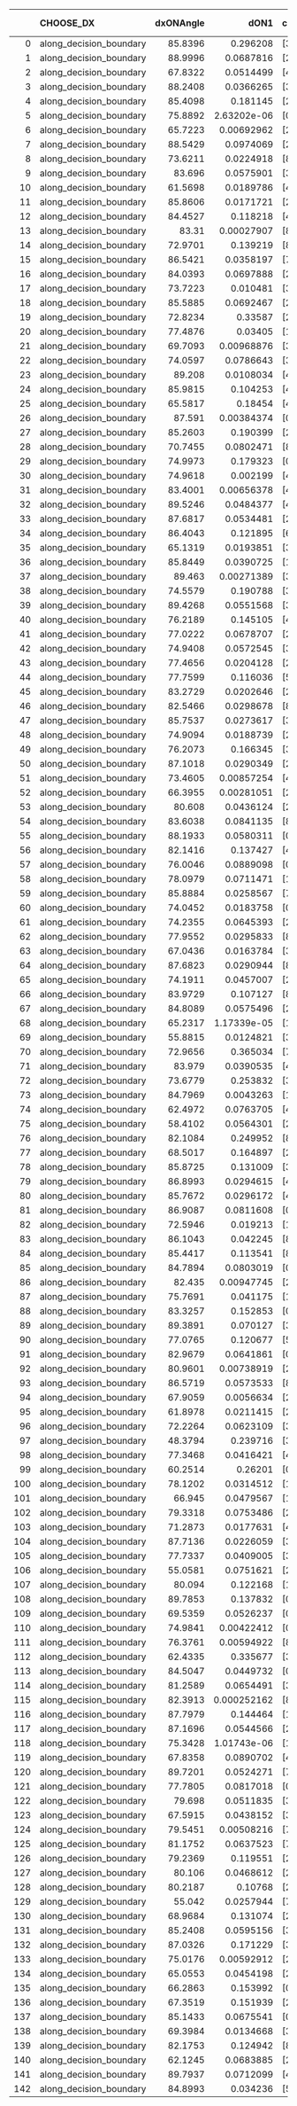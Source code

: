 |     | CHOOSE_DX               |   dxONAngle |        dON1 | cIDON1   |   dON_patch_1 |   nTON |         dON |   dxOFFAngle |       dOFF1 | cIDOFF1   |   dOFF_patch_1 |   nTOFF |        dOFF | SUCCESS   |   nExp |   dual_point_id |   subpoint_time_seconds |   total_execution_time |        logp |         dOFF/dON | Vote dOFF>dON   |
|----:|:------------------------|------------:|------------:|:---------|--------------:|-------:|------------:|-------------:|------------:|:----------|---------------:|--------:|------------:|:----------|-------:|----------------:|------------------------:|-----------------------:|------------:|-----------------:|:----------------|
|   0 | along_decision_boundary |     85.8396 | 0.296208    | [3 5]    |   0.296208    |      1 | 0.296208    |      82.7124 | 0.0405274   | [3 5]     |    0.0405274   |       1 | 0.0405274   | False     |      1 |               1 |                2.62283  |                3.8487  |  0          |      0.136821    | False           |
|   1 | along_decision_boundary |     88.9996 | 0.0687816   | [2 8]    |   0.0687816   |      1 | 0.0687816   |      85.7102 | 0.0333896   | [2 8]     |    0.0333896   |       1 | 0.0333896   | False     |      2 |               3 |                1.85621  |                5.9782  | -0.5        |      0.485444    | False           |
|   2 | along_decision_boundary |     67.8322 | 0.0514499   | [4 6]    |   0.0514499   |      1 | 0.0514499   |      68.1045 | 0.0554993   | [4 6]     |    0.0554993   |       1 | 0.0554993   | True      |      3 |               5 |                2.07592  |                8.12723 | -1          |      1.07871     | True            |
|   3 | along_decision_boundary |     88.2408 | 0.0366265   | [3 6]    |   0.0366265   |      1 | 0.0366265   |      80.8482 | 0.0344497   | [3 6]     |    0.0344497   |       1 | 0.0344497   | False     |      4 |               6 |                1.26931  |                9.5114  | -0.166667   |      0.940567    | False           |
|   4 | along_decision_boundary |     85.4098 | 0.181145    | [2 8]    |   0.181145    |      1 | 0.181145    |      87.1551 | 0.121829    | [2 8]     |    0.121829    |       1 | 0.121829    | False     |      5 |               7 |                2.64711  |               12.1984  | -0.5        |      0.672548    | False           |
|   5 | along_decision_boundary |     75.8892 | 2.63202e-06 | [0 8]    |   2.63202e-06 |      1 | 2.63202e-06 |      86.3607 | 0.329322    | [1 8]     |    0.329322    |       1 | 0.329322    | True      |      6 |               9 |                2.97297  |               15.3871  | -0.9        | 125121           | True            |
|   6 | along_decision_boundary |     65.7223 | 0.00692962  | [2 7]    |   0.00692962  |      1 | 0.00692962  |      71.3334 | 0.0113462   | [2 7]     |    0.0113462   |       1 | 0.0113462   | True      |      7 |              12 |                1.22369  |               20.2954  | -0.333333   |      1.63734     | True            |
|   7 | along_decision_boundary |     88.5429 | 0.0974069   | [2 5]    |   0.0974069   |      1 | 0.0974069   |      75.1138 | 0.0718488   | [2 5]     |    0.0718488   |       1 | 0.0718488   | False     |      8 |              13 |                2.16468  |               22.7422  | -0.0714286  |      0.737614    | False           |
|   8 | along_decision_boundary |     73.6211 | 0.0224918   | [8 9]    |   0.0224918   |      1 | 0.0224918   |      84.0997 | 0.0119258   | [8 9]     |    0.0119258   |       1 | 0.0119258   | False     |      9 |              14 |                1.1995   |               24.0067  | -0.25       |      0.530228    | False           |
|   9 | along_decision_boundary |     83.696  | 0.0575901   | [3 7]    |   0.0575901   |      1 | 0.0575901   |      81.9697 | 0.0470967   | [3 7]     |    0.0470967   |       1 | 0.0470967   | False     |     10 |              16 |                2.20037  |               26.4369  | -0.5        |      0.817791    | False           |
|  10 | along_decision_boundary |     61.5698 | 0.0189786   | [4 7]    |   0.0189786   |      1 | 0.0189786   |      72.4623 | 0.0188731   | [4 7]     |    0.0188731   |       1 | 0.0188731   | False     |     11 |              18 |                1.50973  |               28.0954  | -0.8        |      0.994438    | False           |
|  11 | along_decision_boundary |     85.8606 | 0.0171721   | [2 7]    |   0.0171721   |      1 | 0.0171721   |      84.9791 | 0.198267    | [2 7]     |    0.198267    |       1 | 0.198267    | True      |     12 |              20 |                2.01992  |               30.4189  | -1.13636    |     11.5458      | True            |
|  12 | along_decision_boundary |     84.4527 | 0.118218    | [4 9]    |   0.118218    |      1 | 0.118218    |      81.7633 | 0.00632646  | [4 9]     |    0.00632646  |       1 | 0.00632646  | False     |     13 |              22 |                1.49995  |               32.0307  | -0.666667   |      0.0535151   | False           |
|  13 | along_decision_boundary |     83.31   | 0.00027907  | [8 9]    |   0.00027907  |      1 | 0.00027907  |      76.7448 | 0.105757    | [8 9]     |    0.105757    |       1 | 0.105757    | True      |     14 |              23 |                2.73908  |               34.8297  | -0.961538   |    378.96        | True            |
|  14 | along_decision_boundary |     72.9701 | 0.139219    | [8 9]    |   0.139219    |      1 | 0.139219    |      79.1807 | 0.15793     | [8 9]     |    0.15793     |       1 | 0.15793     | True      |     15 |              24 |                2.38159  |               37.3106  | -0.571429   |      1.1344      | True            |
|  15 | along_decision_boundary |     86.5421 | 0.0358197   | [7 9]    |   0.0358197   |      1 | 0.0358197   |      87.7874 | 0.128569    | [7 9]     |    0.128569    |       1 | 0.128569    | True      |     16 |              26 |                1.96377  |               42.9549  | -0.3        |      3.58934     | True            |
|  16 | along_decision_boundary |     84.0393 | 0.0697888   | [2 7]    |   0.0697888   |      1 | 0.0697888   |      87.3011 | 0.00284483  | [2 7]     |    0.00284483  |       1 | 0.00284483  | False     |     17 |              27 |                1.86088  |               44.9328  | -0.125      |      0.0407635   | False           |
|  17 | along_decision_boundary |     73.7223 | 0.010481    | [3 8]    |   0.010481    |      1 | 0.010481    |      69.0251 | 0.146448    | [3 8]     |    0.146448    |       1 | 0.146448    | True      |     18 |              28 |                2.14076  |               47.1363  | -0.264706   |     13.9727      | True            |
|  18 | along_decision_boundary |     85.5885 | 0.0692467   | [2 7]    |   0.0692467   |      1 | 0.0692467   |      85.3999 | 0.153517    | [2 7]     |    0.153517    |       1 | 0.153517    | True      |     19 |              29 |                2.57461  |               49.735   | -0.111111   |      2.21696     | True            |
|  19 | along_decision_boundary |     72.8234 | 0.33587     | [2 7]    |   0.33587     |      1 | 0.33587     |      66.0969 | 0.02795     | [2 7]     |    0.02795     |       1 | 0.02795     | False     |     20 |              30 |                1.40131  |               51.1712  | -0.0263158  |      0.0832169   | False           |
|  20 | along_decision_boundary |     77.4876 | 0.03405     | [1 8]    |   0.03405     |      1 | 0.03405     |      80.7444 | 0.0313314   | [0 8]     |    0.0313314   |       1 | 0.0313314   | False     |     21 |              31 |                1.59864  |               52.8698  | -0.1        |      0.920159    | False           |
|  21 | along_decision_boundary |     69.7093 | 0.00968876  | [3 7]    |   0.00968876  |      1 | 0.00968876  |      63.3609 | 0.0434813   | [3 7]     |    0.0434813   |       1 | 0.0434813   | True      |     22 |              33 |                1.21727  |               54.2468  | -0.214286   |      4.48781     | True            |
|  22 | along_decision_boundary |     74.0597 | 0.0786643   | [3 7]    |   0.0786643   |      1 | 0.0786643   |      89.9325 | 0.0133544   | [3 7]     |    0.0133544   |       1 | 0.0133544   | False     |     23 |              36 |                2.04873  |               61.612   | -0.0909091  |      0.169764    | False           |
|  23 | along_decision_boundary |     89.208  | 0.0108034   | [4 6]    |   0.0108034   |      1 | 0.0108034   |      80.3009 | 0.0113822   | [4 6]     |    0.0113822   |       1 | 0.0113822   | True      |     24 |              37 |                1.5392   |               63.2662  | -0.195652   |      1.05357     | True            |
|  24 | along_decision_boundary |     85.9815 | 0.104253    | [4 6]    |   0.104253    |      1 | 0.104253    |      76.148  | 0.0638875   | [4 6]     |    0.0638875   |       1 | 0.0638875   | False     |     25 |              38 |                1.10983  |               64.5279  | -0.0833333  |      0.612811    | False           |
|  25 | along_decision_boundary |     65.5817 | 0.18454     | [4 7]    |   0.18454     |      1 | 0.18454     |      70.5974 | 0.0997349   | [4 7]     |    0.0997349   |       1 | 0.0997349   | False     |     26 |              39 |                2.36539  |               66.9481  | -0.18       |      0.54045     | False           |
|  26 | along_decision_boundary |     87.591  | 0.00384374  | [0 1]    |   0.00384374  |      1 | 0.00384374  |      87.8315 | 0.0333823   | [0 1]     |    0.0333823   |       1 | 0.0333823   | True      |     27 |              40 |                1.94762  |               68.9365  | -0.307692   |      8.68486     | True            |
|  27 | along_decision_boundary |     85.2603 | 0.190399    | [2 4]    |   0.190399    |      1 | 0.190399    |      70.822  | 0.0606764   | [2 4]     |    0.0606764   |       1 | 0.0606764   | False     |     28 |              43 |                3.10945  |               72.2855  | -0.166667   |      0.31868     | False           |
|  28 | along_decision_boundary |     70.7455 | 0.0802471   | [8 9]    |   0.0802471   |      1 | 0.0802471   |      63.0251 | 0.04137     | [8 9]     |    0.04137     |       1 | 0.04137     | False     |     29 |              44 |                1.25883  |               73.5872  | -0.285714   |      0.515533    | False           |
|  29 | along_decision_boundary |     74.9973 | 0.179323    | [0 1]    |   0.179323    |      1 | 0.179323    |      73.8347 | 0.0227758   | [0 1]     |    0.0227758   |       1 | 0.0227758   | False     |     30 |              47 |                1.22364  |               75.2532  | -0.431034   |      0.12701     | False           |
|  30 | along_decision_boundary |     74.9618 | 0.002199    | [4 9]    |   0.002199    |      1 | 0.002199    |      76.8554 | 0.0146542   | [4 9]     |    0.0146542   |       1 | 0.0146542   | True      |     31 |              49 |                1.2626   |               76.8362  | -0.6        |      6.66403     | True            |
|  31 | along_decision_boundary |     83.4001 | 0.00656378  | [4 8]    |   0.00656378  |      1 | 0.00656378  |      88.0611 | 0.0385957   | [4 8]     |    0.0385957   |       1 | 0.0385957   | True      |     32 |              52 |                1.73946  |               79.0649  | -0.403226   |      5.88011     | True            |
|  32 | along_decision_boundary |     89.5246 | 0.0484377   | [4 6]    |   0.0484377   |      1 | 0.0484377   |      77.5886 | 0.27449     | [4 6]     |    0.27449     |       1 | 0.27449     | True      |     33 |              55 |                3.50503  |               85.5055  | -0.25       |      5.66687     | True            |
|  33 | along_decision_boundary |     87.6817 | 0.0534481   | [2 7]    |   0.0534481   |      1 | 0.0534481   |      74.802  | 0.00841408  | [2 7]     |    0.00841408  |       1 | 0.00841408  | False     |     34 |              58 |                1.41216  |               87.4904  | -0.136364   |      0.157425    | False           |
|  34 | along_decision_boundary |     86.4043 | 0.121895    | [6 7]    |   0.121895    |      1 | 0.121895    |      72.3904 | 0.033958    | [6 7]     |    0.033958    |       1 | 0.033958    | False     |     35 |              59 |                2.5926   |               90.1546  | -0.235294   |      0.278584    | False           |
|  35 | along_decision_boundary |     65.1319 | 0.0193851   | [3 5]    |   0.0193851   |      1 | 0.0193851   |      70.3008 | 0.030671    | [3 5]     |    0.030671    |       1 | 0.030671    | True      |     36 |              61 |                1.58245  |               91.9798  | -0.357143   |      1.58219     | True            |
|  36 | along_decision_boundary |     85.8449 | 0.0390725   | [1 8]    |   0.0390725   |      1 | 0.0390725   |      87.9497 | 0.139324    | [0 8]     |    0.139324    |       1 | 0.139324    | True      |     37 |              62 |                1.49498  |               93.5059  | -0.222222   |      3.56578     | True            |
|  37 | along_decision_boundary |     89.463  | 0.00271389  | [3 4]    |   0.00271389  |      1 | 0.00271389  |      86.0612 | 0.0490203   | [3 4]     |    0.0490203   |       1 | 0.0490203   | True      |     38 |              63 |                1.38109  |               94.9169  | -0.121622   |     18.0627      | True            |
|  38 | along_decision_boundary |     74.5579 | 0.190788    | [3 4]    |   0.190788    |      1 | 0.190788    |      84.1678 | 0.00730257  | [3 4]     |    0.00730257  |       1 | 0.00730257  | False     |     39 |              64 |                1.21492  |               96.2227  | -0.0526316  |      0.0382758   | False           |
|  39 | along_decision_boundary |     89.4268 | 0.0551568   | [3 9]    |   0.0551568   |      1 | 0.0551568   |      73.233  | 0.0734854   | [3 9]     |    0.0734854   |       1 | 0.0734854   | True      |     40 |              65 |                2.16965  |               98.4779  | -0.115385   |      1.3323      | True            |
|  40 | along_decision_boundary |     76.2189 | 0.145105    | [4 9]    |   0.145105    |      1 | 0.145105    |      87.9917 | 0.0208883   | [4 9]     |    0.0208883   |       1 | 0.0208883   | False     |     41 |              67 |                2.15628  |              100.758   | -0.05       |      0.143953    | False           |
|  41 | along_decision_boundary |     77.0222 | 0.0678707   | [2 5]    |   0.0678707   |      1 | 0.0678707   |      70.5139 | 0.0618852   | [2 5]     |    0.0618852   |       1 | 0.0618852   | False     |     42 |              68 |                2.85939  |              103.75    | -0.109756   |      0.91181     | False           |
|  42 | along_decision_boundary |     74.9408 | 0.0572545   | [3 4]    |   0.0572545   |      1 | 0.0572545   |      85.2369 | 0.05727     | [3 4]     |    0.05727     |       1 | 0.05727     | True      |     43 |              69 |                1.46065  |              105.246   | -0.190476   |      1.00027     | True            |
|  43 | along_decision_boundary |     77.4656 | 0.0204128   | [2 8]    |   0.0204128   |      1 | 0.0204128   |      74.5878 | 0.0406797   | [2 8]     |    0.0406797   |       1 | 0.0406797   | True      |     44 |              70 |                1.14327  |              106.445   | -0.104651   |      1.99285     | True            |
|  44 | along_decision_boundary |     77.7599 | 0.116036    | [5 7]    |   0.116036    |      1 | 0.116036    |      74.5134 | 0.0408787   | [5 7]     |    0.0408787   |       1 | 0.0408787   | False     |     45 |              71 |                2.16843  |              108.655   | -0.0454545  |      0.352293    | False           |
|  45 | along_decision_boundary |     83.2729 | 0.0202646   | [2 4]    |   0.0202646   |      1 | 0.0202646   |      77.9667 | 0.0120887   | [2 4]     |    0.0120887   |       1 | 0.0120887   | False     |     46 |              73 |                1.04489  |              110.052   | -0.1        |      0.59654     | False           |
|  46 | along_decision_boundary |     82.5466 | 0.0298678   | [8 9]    |   0.0298678   |      1 | 0.0298678   |      80.3717 | 0.137334    | [8 9]     |    0.137334    |       1 | 0.137334    | True      |     47 |              74 |                1.91099  |              112       | -0.173913   |      4.59808     | True            |
|  47 | along_decision_boundary |     85.7537 | 0.0273617   | [3 7]    |   0.0273617   |      1 | 0.0273617   |      79.3902 | 0.0683788   | [3 7]     |    0.0683788   |       1 | 0.0683788   | True      |     48 |              76 |                1.61775  |              116.41    | -0.0957447  |      2.49908     | True            |
|  48 | along_decision_boundary |     74.9094 | 0.0188739   | [2 7]    |   0.0188739   |      1 | 0.0188739   |      76.3879 | 0.0620812   | [2 7]     |    0.0620812   |       1 | 0.0620812   | True      |     49 |              77 |                1.47438  |              117.941   | -0.0416667  |      3.28925     | True            |
|  49 | along_decision_boundary |     76.2073 | 0.166345    | [3 5]    |   0.166345    |      1 | 0.166345    |      85.0037 | 0.00753663  | [3 5]     |    0.00753663  |       1 | 0.00753663  | False     |     50 |              78 |                1.95818  |              119.995   | -0.0102041  |      0.0453073   | False           |
|  50 | along_decision_boundary |     87.1018 | 0.0290349   | [2 4]    |   0.0290349   |      1 | 0.0290349   |      89.3665 | 0.05116     | [2 4]     |    0.05116     |       1 | 0.05116     | True      |     51 |              79 |                1.4698   |              121.51    | -0.04       |      1.76202     | True            |
|  51 | along_decision_boundary |     73.4605 | 0.00857254  | [4 8]    |   0.00857254  |      1 | 0.00857254  |      69.7695 | 0.00969577  | [4 8]     |    0.00969577  |       1 | 0.00969577  | True      |     52 |              80 |                1.74896  |              123.323   | -0.00980392 |      1.13103     | True            |
|  52 | along_decision_boundary |     66.3955 | 0.00281051  | [2 6]    |   0.00281051  |      1 | 0.00281051  |      67.6333 | 0.0588013   | [2 6]     |    0.0588013   |       1 | 0.0588013   | True      |     53 |              81 |                1.9851   |              125.338   | -0          |     20.9219      | True            |
|  53 | along_decision_boundary |     80.608  | 0.0436124   | [2 7]    |   0.0436124   |      1 | 0.0436124   |      89.6173 | 0.204958    | [2 7]     |    0.204958    |       1 | 0.204958    | True      |     54 |              82 |                2.27514  |              127.683   | -0.00943396 |      4.69953     | True            |
|  54 | along_decision_boundary |     83.6038 | 0.0841135   | [8 9]    |   0.0841135   |      1 | 0.0841135   |      68.6921 | 0.00490291  | [8 9]     |    0.00490291  |       1 | 0.00490291  | False     |     55 |              83 |                2.47112  |              130.286   | -0.037037   |      0.0582892   | False           |
|  55 | along_decision_boundary |     88.1933 | 0.0580311   | [0 1]    |   0.0580311   |      1 | 0.0580311   |      83.9602 | 0.105416    | [0 1]     |    0.105416    |       1 | 0.105416    | True      |     56 |              84 |                2.94041  |              133.438   | -0.00909091 |      1.81655     | True            |
|  56 | along_decision_boundary |     82.1416 | 0.137427    | [4 7]    |   0.137427    |      1 | 0.137427    |      87.3084 | 0.195081    | [4 7]     |    0.195081    |       1 | 0.195081    | True      |     57 |              86 |                2.16865  |              135.831   | -0.0357143  |      1.41952     | True            |
|  57 | along_decision_boundary |     76.0046 | 0.0889098   | [0 7]    |   0.0889098   |      1 | 0.0889098   |      83.0484 | 0.00970501  | [1 7]     |    0.00970501  |       1 | 0.00970501  | False     |     58 |              87 |                1.97544  |              137.898   | -0.0789474  |      0.109156    | False           |
|  58 | along_decision_boundary |     78.0979 | 0.0711471   | [1 7]    |   0.0711471   |      1 | 0.0711471   |      87.2279 | 0.0205091   | [1 7]     |    0.0205091   |       1 | 0.0205091   | False     |     59 |              88 |                1.18993  |              139.122   | -0.0344828  |      0.288264    | False           |
|  59 | along_decision_boundary |     85.8884 | 0.0258567   | [7 9]    |   0.0258567   |      1 | 0.0258567   |      84.9838 | 0.0483986   | [7 9]     |    0.0483986   |       1 | 0.0483986   | True      |     60 |              89 |                1.52991  |              140.691   | -0.00847458 |      1.8718      | True            |
|  60 | along_decision_boundary |     74.0452 | 0.0183758   | [0 5]    |   0.0183758   |      1 | 0.0183758   |      81.1897 | 0.0050009   | [0 5]     |    0.0050009   |       1 | 0.0050009   | False     |     61 |              90 |                1.5011   |              142.254   | -0.0333333  |      0.272146    | False           |
|  61 | along_decision_boundary |     74.2355 | 0.0645393   | [2 9]    |   0.0645393   |      1 | 0.0645393   |      83.3237 | 0.000327105 | [2 9]     |    0.000327105 |       1 | 0.000327105 | False     |     62 |              91 |                1.40656  |              143.874   | -0.00819672 |      0.00506831  | False           |
|  62 | along_decision_boundary |     77.9552 | 0.0295833   | [8 9]    |   0.0295833   |      1 | 0.0295833   |      85.5129 | 0.0317016   | [8 9]     |    0.0317016   |       1 | 0.0317016   | True      |     63 |              92 |                1.5722   |              145.553   | -0          |      1.0716      | True            |
|  63 | along_decision_boundary |     67.0436 | 0.0163784   | [3 8]    |   0.0163784   |      1 | 0.0163784   |      62.9741 | 0.0821353   | [3 8]     |    0.0821353   |       1 | 0.0821353   | True      |     64 |              93 |                1.76968  |              147.422   | -0.00793651 |      5.01485     | True            |
|  64 | along_decision_boundary |     87.6823 | 0.0290944   | [8 9]    |   0.0290944   |      1 | 0.0290944   |      86.5366 | 0.0329482   | [8 9]     |    0.0329482   |       1 | 0.0329482   | True      |     65 |              94 |                1.30966  |              148.77    | -0.03125    |      1.13246     | True            |
|  65 | along_decision_boundary |     74.1911 | 0.0457007   | [2 4]    |   0.0457007   |      1 | 0.0457007   |      73.3053 | 0.0510363   | [2 4]     |    0.0510363   |       1 | 0.0510363   | True      |     66 |              95 |                1.54662  |              150.415   | -0.0692308  |      1.11675     | True            |
|  66 | along_decision_boundary |     83.9729 | 0.107127    | [8 9]    |   0.107127    |      1 | 0.107127    |      66.2556 | 0.40259     | [8 9]     |    0.40259     |       1 | 0.40259     | True      |     67 |              96 |                3.41231  |              153.935   | -0.121212   |      3.75807     | True            |
|  67 | along_decision_boundary |     84.8089 | 0.0575496   | [2 6]    |   0.0575496   |      1 | 0.0575496   |      79.6929 | 0.0300917   | [2 6]     |    0.0300917   |       1 | 0.0300917   | False     |     68 |              97 |                1.46055  |              155.428   | -0.186567   |      0.522883    | False           |
|  68 | along_decision_boundary |     65.2317 | 1.17339e-05 | [1 9]    |   1.17339e-05 |      1 | 1.17339e-05 |      78.075  | 0.0530105   | [1 9]     |    0.0530105   |       1 | 0.0530105   | True      |     69 |              98 |                1.21497  |              156.724   | -0.117647   |   4517.73        | True            |
|  69 | along_decision_boundary |     55.8815 | 0.0124821   | [3 5]    |   0.0124821   |      1 | 0.0124821   |      76.6775 | 0.177337    | [3 5]     |    0.177337    |       1 | 0.177337    | True      |     70 |              99 |                3.11078  |              160.213   | -0.181159   |     14.2073      | True            |
|  70 | along_decision_boundary |     72.9656 | 0.365034    | [7 9]    |   0.365034    |      1 | 0.365034    |      74.2769 | 0.134947    | [7 9]     |    0.134947    |       1 | 0.134947    | False     |     71 |             101 |                2.38115  |              162.758   | -0.257143   |      0.369683    | False           |
|  71 | along_decision_boundary |     83.979  | 0.0390535   | [4 5]    |   0.0390535   |      1 | 0.0390535   |      74.5572 | 0.222986    | [4 5]     |    0.222986    |       1 | 0.222986    | True      |     72 |             102 |                2.96519  |              165.814   | -0.176056   |      5.70976     | True            |
|  72 | along_decision_boundary |     73.6779 | 0.253832    | [3 6]    |   0.253832    |      1 | 0.253832    |      74.0305 | 0.0441702   | [3 6]     |    0.0441702   |       1 | 0.0441702   | False     |     73 |             103 |                1.74086  |              167.567   | -0.25       |      0.174013    | False           |
|  73 | along_decision_boundary |     84.7969 | 0.0043263   | [1 9]    |   0.0043263   |      1 | 0.0043263   |      88.1651 | 0.0185287   | [0 9]     |    0.0185287   |       1 | 0.0185287   | True      |     74 |             104 |                0.93664  |              168.512   | -0.171233   |      4.2828      | True            |
|  74 | along_decision_boundary |     62.4972 | 0.0763705   | [4 8]    |   0.0763705   |      1 | 0.0763705   |      70.4043 | 0.126305    | [4 8]     |    0.126305    |       1 | 0.126305    | True      |     75 |             106 |                1.65092  |              170.205   | -0.243243   |      1.65385     | True            |
|  75 | along_decision_boundary |     58.4102 | 0.0564301   | [2 3]    |   0.0564301   |      1 | 0.0564301   |      70.2554 | 0.134963    | [2 3]     |    0.134963    |       1 | 0.134963    | True      |     76 |             107 |                1.54031  |              171.754   | -0.326667   |      2.39169     | True            |
|  76 | along_decision_boundary |     82.1084 | 0.249952    | [8 9]    |   0.249952    |      1 | 0.249952    |      85.7971 | 0.325243    | [8 9]     |    0.325243    |       1 | 0.325243    | True      |     77 |             109 |                1.68368  |              173.479   | -0.421053   |      1.30122     | True            |
|  77 | along_decision_boundary |     68.5017 | 0.164897    | [2 7]    |   0.164897    |      1 | 0.164897    |      73.5793 | 0.0259749   | [2 7]     |    0.0259749   |       1 | 0.0259749   | False     |     78 |             110 |                1.34658  |              174.83    | -0.525974   |      0.157522    | False           |
|  78 | along_decision_boundary |     85.8725 | 0.131009    | [3 5]    |   0.131009    |      1 | 0.131009    |      83.4823 | 0.0710053   | [3 5]     |    0.0710053   |       1 | 0.0710053   | False     |     79 |             111 |                1.09091  |              175.927   | -0.410256   |      0.541986    | False           |
|  79 | along_decision_boundary |     86.8993 | 0.0294615   | [4 7]    |   0.0294615   |      1 | 0.0294615   |      86.423  | 0.062692    | [4 7]     |    0.062692    |       1 | 0.062692    | True      |     80 |             112 |                0.733774 |              176.667   | -0.310127   |      2.12793     | True            |
|  80 | along_decision_boundary |     85.7672 | 0.0296172   | [4 9]    |   0.0296172   |      1 | 0.0296172   |      86.1875 | 0.00633094  | [4 9]     |    0.00633094  |       1 | 0.00633094  | False     |     81 |             117 |                0.678811 |              177.451   | -0.4        |      0.213759    | False           |
|  81 | along_decision_boundary |     86.9087 | 0.0811608   | [0 1]    |   0.0811608   |      1 | 0.0811608   |      80.6726 | 0.0533994   | [0 1]     |    0.0533994   |       1 | 0.0533994   | False     |     82 |             118 |                1.44071  |              178.948   | -0.302469   |      0.657946    | False           |
|  82 | along_decision_boundary |     72.5946 | 0.019213    | [1 9]    |   0.019213    |      1 | 0.019213    |      86.8631 | 0.116814    | [0 9]     |    0.116814    |       1 | 0.116814    | True      |     83 |             120 |                1.27268  |              180.448   | -0.219512   |      6.07996     | True            |
|  83 | along_decision_boundary |     86.1043 | 0.042245    | [8 9]    |   0.042245    |      1 | 0.042245    |      79.5196 | 0.0967892   | [8 9]     |    0.0967892   |       1 | 0.0967892   | True      |     84 |             121 |                1.48805  |              181.991   | -0.295181   |      2.29114     | True            |
|  84 | along_decision_boundary |     85.4417 | 0.113541    | [8 9]    |   0.113541    |      1 | 0.113541    |      82.8248 | 0.208019    | [8 9]     |    0.208019    |       1 | 0.208019    | True      |     85 |             122 |                2.38862  |              184.422   | -0.380952   |      1.8321      | True            |
|  85 | along_decision_boundary |     84.7894 | 0.0803019   | [0 4]    |   0.0803019   |      1 | 0.0803019   |      82.0954 | 0.128334    | [1 4]     |    0.128334    |       1 | 0.128334    | True      |     86 |             126 |                2.19863  |              189.577   | -0.476471   |      1.59814     | True            |
|  86 | along_decision_boundary |     82.435  | 0.00947745  | [2 7]    |   0.00947745  |      1 | 0.00947745  |      83.5213 | 0.102987    | [2 7]     |    0.102987    |       1 | 0.102987    | True      |     87 |             127 |                1.44852  |              191.094   | -0.581395   |     10.8665      | True            |
|  87 | along_decision_boundary |     75.7691 | 0.041175    | [1 8]    |   0.041175    |      1 | 0.041175    |      84.2372 | 0.00741743  | [0 8]     |    0.00741743  |       1 | 0.00741743  | False     |     88 |             128 |                1.0991   |              192.262   | -0.695402   |      0.180144    | False           |
|  88 | along_decision_boundary |     83.3257 | 0.152853    | [0 1]    |   0.152853    |      1 | 0.152853    |      70.6367 | 0.00955259  | [0 1]     |    0.00955259  |       1 | 0.00955259  | False     |     89 |             129 |                2.10228  |              194.472   | -0.568182   |      0.0624955   | False           |
|  89 | along_decision_boundary |     89.3891 | 0.070127    | [3 7]    |   0.070127    |      1 | 0.070127    |      85.2135 | 0.176644    | [3 7]     |    0.176644    |       1 | 0.176644    | True      |     90 |             130 |                1.42791  |              195.979   | -0.455056   |      2.51891     | True            |
|  90 | along_decision_boundary |     77.0765 | 0.120677    | [5 7]    |   0.120677    |      1 | 0.120677    |      82.8541 | 0.0259813   | [5 7]     |    0.0259813   |       1 | 0.0259813   | False     |     91 |             131 |                1.11787  |              197.173   | -0.555556   |      0.215296    | False           |
|  91 | along_decision_boundary |     82.9679 | 0.0641861   | [0 1]    |   0.0641861   |      1 | 0.0641861   |      87.3991 | 0.105121    | [0 1]     |    0.105121    |       1 | 0.105121    | True      |     92 |             134 |                1.27242  |              198.981   | -0.445055   |      1.63776     | True            |
|  92 | along_decision_boundary |     80.9601 | 0.00738919  | [2 7]    |   0.00738919  |      1 | 0.00738919  |      88.2282 | 0.0121961   | [2 7]     |    0.0121961   |       1 | 0.0121961   | True      |     93 |             135 |                1.17893  |              200.235   | -0.543478   |      1.65053     | True            |
|  93 | along_decision_boundary |     86.5719 | 0.0573533   | [8 9]    |   0.0573533   |      1 | 0.0573533   |      80.7658 | 0.00800957  | [8 9]     |    0.00800957  |       1 | 0.00800957  | False     |     94 |             136 |                1.29967  |              201.566   | -0.650538   |      0.139653    | False           |
|  94 | along_decision_boundary |     67.9059 | 0.0056634   | [2 3]    |   0.0056634   |      1 | 0.0056634   |      77.3069 | 0.000400536 | [2 3]     |    0.000400536 |       1 | 0.000400536 | False     |     95 |             138 |                1.15155  |              202.937   | -0.531915   |      0.0707236   | False           |
|  95 | along_decision_boundary |     61.8978 | 0.0211415   | [2 4]    |   0.0211415   |      1 | 0.0211415   |      65.5417 | 0.0963522   | [2 4]     |    0.0963522   |       1 | 0.0963522   | True      |     96 |             140 |                2.30434  |              205.364   | -0.426316   |      4.5575      | True            |
|  96 | along_decision_boundary |     72.2264 | 0.0623109   | [3 5]    |   0.0623109   |      1 | 0.0623109   |      73.2615 | 0.000422963 | [3 5]     |    0.000422963 |       1 | 0.000422963 | False     |     97 |             143 |                0.983439 |              206.66    | -0.520833   |      0.00678794  | False           |
|  97 | along_decision_boundary |     48.3794 | 0.239716    | [3 9]    |   0.239716    |      1 | 0.239716    |      57.2931 | 0.292121    | [3 9]     |    0.292121    |       1 | 0.292121    | True      |     98 |             145 |                1.46392  |              208.259   | -0.417526   |      1.21861     | True            |
|  98 | along_decision_boundary |     77.3468 | 0.0416421   | [4 8]    |   0.0416421   |      1 | 0.0416421   |      82.0045 | 0.0772907   | [4 8]     |    0.0772907   |       1 | 0.0772907   | True      |     99 |             147 |                1.40747  |              210.021   | -0.510204   |      1.85607     | True            |
|  99 | along_decision_boundary |     60.2514 | 0.26201     | [0 1]    |   0.26201     |      1 | 0.26201     |      68.4102 | 0.123355    | [0 1]     |    0.123355    |       1 | 0.123355    | False     |    100 |             148 |                2.33069  |              212.41    | -0.611111   |      0.470803    | False           |
| 100 | along_decision_boundary |     78.1202 | 0.0314512   | [1 2]    |   0.0314512   |      1 | 0.0314512   |      81.8871 | 5.44313e-06 | [1 2]     |    5.44313e-06 |       1 | 5.44313e-06 | False     |    101 |             149 |                1.02923  |              213.485   | -0.5        |      0.000173066 | False           |
| 101 | along_decision_boundary |     66.945  | 0.0479567   | [1 6]    |   0.0479567   |      1 | 0.0479567   |      84.2266 | 0.126501    | [0 6]     |    0.126501    |       1 | 0.126501    | True      |    102 |             150 |                1.76587  |              215.338   | -0.40099    |      2.63782     | True            |
| 102 | along_decision_boundary |     79.3318 | 0.0753486   | [2 4]    |   0.0753486   |      1 | 0.0753486   |      86.6237 | 0.00267496  | [2 4]     |    0.00267496  |       1 | 0.00267496  | False     |    103 |             151 |                1.24983  |              216.714   | -0.490196   |      0.0355012   | False           |
| 103 | along_decision_boundary |     71.2873 | 0.0177631   | [4 7]    |   0.0177631   |      1 | 0.0177631   |      64.6037 | 0.000488966 | [4 7]     |    0.000488966 |       1 | 0.000488966 | False     |    104 |             154 |                1.19333  |              218.299   | -0.393204   |      0.027527    | False           |
| 104 | along_decision_boundary |     87.7136 | 0.0226059   | [3 9]    |   0.0226059   |      1 | 0.0226059   |      86.7947 | 0.139637    | [3 9]     |    0.139637    |       1 | 0.139637    | True      |    105 |             156 |                1.75698  |              220.507   | -0.307692   |      6.17702     | True            |
| 105 | along_decision_boundary |     77.7337 | 0.0409005   | [3 6]    |   0.0409005   |      1 | 0.0409005   |      82.3582 | 0.223346    | [3 6]     |    0.223346    |       1 | 0.223346    | True      |    106 |             157 |                3.00823  |              223.617   | -0.385714   |      5.46071     | True            |
| 106 | along_decision_boundary |     55.0581 | 0.0751621   | [2 6]    |   0.0751621   |      1 | 0.0751621   |      60.8745 | 0.0320801   | [2 6]     |    0.0320801   |       1 | 0.0320801   | False     |    107 |             158 |                1.7673   |              225.431   | -0.471698   |      0.426812    | False           |
| 107 | along_decision_boundary |     80.094  | 0.122168    | [1 9]    |   0.122168    |      1 | 0.122168    |      79.376  | 0.0300109   | [0 9]     |    0.0300109   |       1 | 0.0300109   | False     |    108 |             159 |                1.37115  |              226.878   | -0.378505   |      0.245653    | False           |
| 108 | along_decision_boundary |     89.7853 | 0.137832    | [0 8]    |   0.137832    |      1 | 0.137832    |      73.6909 | 0.0226341   | [1 8]     |    0.0226341   |       1 | 0.0226341   | False     |    109 |             162 |                2.63496  |              229.875   | -0.296296   |      0.164215    | False           |
| 109 | along_decision_boundary |     69.5359 | 0.0526237   | [0 1]    |   0.0526237   |      1 | 0.0526237   |      73.7593 | 0.35309     | [0 1]     |    0.35309     |       1 | 0.35309     | True      |    110 |             163 |                1.82751  |              231.853   | -0.224771   |      6.70972     | True            |
| 110 | along_decision_boundary |     74.9841 | 0.00422412  | [0 9]    |   0.00422412  |      1 | 0.00422412  |      78.1727 | 0.133749    | [1 9]     |    0.133749    |       1 | 0.133749    | True      |    111 |             167 |                1.48957  |              233.634   | -0.290909   |     31.6631      | True            |
| 111 | along_decision_boundary |     76.3761 | 0.00594922  | [8 9]    |   0.00594922  |      1 | 0.00594922  |      86.083  | 0.004571    | [8 9]     |    0.004571    |       1 | 0.004571    | False     |    112 |             169 |                1.00202  |              234.677   | -0.364865   |      0.768337    | False           |
| 112 | along_decision_boundary |     62.4335 | 0.335677    | [3 5]    |   0.335677    |      1 | 0.335677    |      60.1992 | 0.373544    | [3 5]     |    0.373544    |       1 | 0.373544    | True      |    113 |             170 |                4.52605  |              239.274   | -0.285714   |      1.11281     | True            |
| 113 | along_decision_boundary |     84.5047 | 0.0449732   | [0 1]    |   0.0449732   |      1 | 0.0449732   |      75.5031 | 0.0362702   | [0 1]     |    0.0362702   |       1 | 0.0362702   | False     |    114 |             171 |                1.53802  |              241.166   | -0.358407   |      0.806483    | False           |
| 114 | along_decision_boundary |     81.2589 | 0.0654491   | [3 7]    |   0.0654491   |      1 | 0.0654491   |      83.4856 | 0.0307135   | [3 7]     |    0.0307135   |       1 | 0.0307135   | False     |    115 |             172 |                2.23147  |              243.438   | -0.280702   |      0.469272    | False           |
| 115 | along_decision_boundary |     82.3913 | 0.000252162 | [8 9]    |   0.000252162 |      1 | 0.000252162 |      87.2829 | 0.119811    | [8 9]     |    0.119811    |       1 | 0.119811    | True      |    116 |             173 |                1.52991  |              245.167   | -0.213043   |    475.134       | True            |
| 116 | along_decision_boundary |     87.7979 | 0.144464    | [1 3]    |   0.144464    |      1 | 0.144464    |      78.9373 | 0.427243    | [0 3]     |    0.427243    |       1 | 0.427243    | True      |    117 |             175 |                2.45612  |              247.752   | -0.275862   |      2.95744     | True            |
| 117 | along_decision_boundary |     87.1696 | 0.0544566   | [2 4]    |   0.0544566   |      1 | 0.0544566   |      78.8552 | 0.0205662   | [2 4]     |    0.0205662   |       1 | 0.0205662   | False     |    118 |             176 |                1.77966  |              249.588   | -0.346154   |      0.377662    | False           |
| 118 | along_decision_boundary |     75.3428 | 1.01743e-06 | [1 8]    |   1.01743e-06 |      1 | 1.01743e-06 |      81.711  | 0.0024682   | [1 8]     |    0.0024682   |       1 | 0.0024682   | True      |    119 |             177 |                1.35143  |              251.044   | -0.271186   |   2425.91        | True            |
| 119 | along_decision_boundary |     67.8358 | 0.0890702   | [4 8]    |   0.0890702   |      1 | 0.0890702   |      71.2603 | 0.127109    | [4 8]     |    0.127109    |       1 | 0.127109    | True      |    120 |             179 |                2.87124  |              255.802   | -0.340336   |      1.42707     | True            |
| 120 | along_decision_boundary |     89.7201 | 0.0524271   | [7 9]    |   0.0524271   |      1 | 0.0524271   |      81.244  | 0.0483784   | [7 9]     |    0.0483784   |       1 | 0.0483784   | False     |    121 |             181 |                1.34019  |              257.467   | -0.416667   |      0.922773    | False           |
| 121 | along_decision_boundary |     77.7805 | 0.0817018   | [0 1]    |   0.0817018   |      1 | 0.0817018   |      81.6882 | 0.67535     | [0 1]     |    0.67535     |       1 | 0.67535     | True      |    122 |             182 |                2.10895  |              259.637   | -0.334711   |      8.26604     | True            |
| 122 | along_decision_boundary |     79.698  | 0.0511835   | [3 6]    |   0.0511835   |      1 | 0.0511835   |      88.2728 | 0.0587423   | [3 6]     |    0.0587423   |       1 | 0.0587423   | True      |    123 |             183 |                0.981889 |              260.736   | -0.409836   |      1.14768     | True            |
| 123 | along_decision_boundary |     67.5915 | 0.0438152   | [3 4]    |   0.0438152   |      1 | 0.0438152   |      85.0861 | 0.113822    | [3 4]     |    0.113822    |       1 | 0.113822    | True      |    124 |             184 |                1.55735  |              262.448   | -0.49187    |      2.59777     | True            |
| 124 | along_decision_boundary |     79.5451 | 0.00508216  | [7 9]    |   0.00508216  |      1 | 0.00508216  |      84.0531 | 0.0696226   | [7 9]     |    0.0696226   |       1 | 0.0696226   | True      |    125 |             185 |                1.1837   |              263.712   | -0.580645   |     13.6994      | True            |
| 125 | along_decision_boundary |     81.1752 | 0.0637523   | [7 9]    |   0.0637523   |      1 | 0.0637523   |      79.7038 | 0.0247166   | [7 9]     |    0.0247166   |       1 | 0.0247166   | False     |    126 |             189 |                1.47181  |              265.498   | -0.676      |      0.387698    | False           |
| 126 | along_decision_boundary |     79.2369 | 0.119551    | [2 9]    |   0.119551    |      1 | 0.119551    |      78.5566 | 0.00597984  | [2 9]     |    0.00597984  |       1 | 0.00597984  | False     |    127 |             190 |                1.43316  |              267.188   | -0.571429   |      0.0500192   | False           |
| 127 | along_decision_boundary |     80.106  | 0.0468612   | [2 7]    |   0.0468612   |      1 | 0.0468612   |      89.5938 | 0.177424    | [2 7]     |    0.177424    |       1 | 0.177424    | True      |    128 |             191 |                1.39658  |              268.74    | -0.476378   |      3.78616     | True            |
| 128 | along_decision_boundary |     80.2187 | 0.10768     | [2 6]    |   0.10768     |      1 | 0.10768     |      82.9946 | 0.164348    | [2 6]     |    0.164348    |       1 | 0.164348    | True      |    129 |             192 |                1.38094  |              270.202   | -0.5625     |      1.52626     | True            |
| 129 | along_decision_boundary |     55.042  | 0.0257944   | [7 9]    |   0.0257944   |      1 | 0.0257944   |      54.6709 | 0.0260654   | [7 9]     |    0.0260654   |       1 | 0.0260654   | True      |    130 |             194 |                0.995657 |              271.476   | -0.655039   |      1.01051     | True            |
| 130 | along_decision_boundary |     68.9684 | 0.131074    | [2 4]    |   0.131074    |      1 | 0.131074    |      69.0394 | 0.00894815  | [2 4]     |    0.00894815  |       1 | 0.00894815  | False     |    131 |             195 |                2.34041  |              273.865   | -0.753846   |      0.068268    | False           |
| 131 | along_decision_boundary |     85.2408 | 0.0595156   | [3 6]    |   0.0595156   |      1 | 0.0595156   |      80.9161 | 0.0563043   | [3 6]     |    0.0563043   |       1 | 0.0563043   | False     |    132 |             196 |                1.03257  |              274.973   | -0.645038   |      0.946043    | False           |
| 132 | along_decision_boundary |     87.0326 | 0.171229    | [3 7]    |   0.171229    |      1 | 0.171229    |      82.0966 | 0.153641    | [3 7]     |    0.153641    |       1 | 0.153641    | False     |    133 |             197 |                1.94321  |              277.003   | -0.545455   |      0.897284    | False           |
| 133 | along_decision_boundary |     75.0176 | 0.00592912  | [2 6]    |   0.00592912  |      1 | 0.00592912  |      77.6326 | 0.0298356   | [2 6]     |    0.0298356   |       1 | 0.0298356   | True      |    134 |             200 |                1.42756  |              278.854   | -0.454887   |      5.03204     | True            |
| 134 | along_decision_boundary |     65.0553 | 0.0454198   | [2 3]    |   0.0454198   |      1 | 0.0454198   |      82.0661 | 0.160859    | [2 3]     |    0.160859    |       1 | 0.160859    | True      |    135 |             202 |                1.68314  |              280.773   | -0.537313   |      3.54162     | True            |
| 135 | along_decision_boundary |     66.2863 | 0.153992    | [0 2]    |   0.153992    |      1 | 0.153992    |      65.6334 | 1.69873e-05 | [1 2]     |    1.69873e-05 |       1 | 1.69873e-05 | False     |    136 |             203 |                1.78472  |              282.665   | -0.625926   |      0.000110313 | False           |
| 136 | along_decision_boundary |     67.3519 | 0.151939    | [2 7]    |   0.151939    |      1 | 0.151939    |      67.8569 | 0.0329942   | [2 7]     |    0.0329942   |       1 | 0.0329942   | False     |    137 |             204 |                1.46666  |              284.233   | -0.529412   |      0.217154    | False           |
| 137 | along_decision_boundary |     85.1433 | 0.0675541   | [0 1]    |   0.0675541   |      1 | 0.0675541   |      89.9292 | 0.075432    | [0 1]     |    0.075432    |       1 | 0.075432    | True      |    138 |             205 |                1.83227  |              286.182   | -0.441606   |      1.11662     | True            |
| 138 | along_decision_boundary |     69.3984 | 0.0134668   | [3 6]    |   0.0134668   |      1 | 0.0134668   |      73.3832 | 0.0890688   | [3 6]     |    0.0890688   |       1 | 0.0890688   | True      |    139 |             207 |                1.20068  |              287.52    | -0.521739   |      6.61398     | True            |
| 139 | along_decision_boundary |     82.1753 | 0.124942    | [8 9]    |   0.124942    |      1 | 0.124942    |      87.959  | 0.00457801  | [8 9]     |    0.00457801  |       1 | 0.00457801  | False     |    140 |             208 |                1.42977  |              289.021   | -0.607914   |      0.036641    | False           |
| 140 | along_decision_boundary |     62.1245 | 0.0683885   | [2 8]    |   0.0683885   |      1 | 0.0683885   |      74.5709 | 0.00134885  | [2 8]     |    0.00134885  |       1 | 0.00134885  | False     |    141 |             210 |                1.0396   |              290.349   | -0.514286   |      0.0197233   | False           |
| 141 | along_decision_boundary |     89.7937 | 0.0712099   | [4 8]    |   0.0712099   |      1 | 0.0712099   |      73.1691 | 0.0493471   | [4 8]     |    0.0493471   |       1 | 0.0493471   | False     |    142 |             211 |                2.4083   |              292.789   | -0.429078   |      0.692981    | False           |
| 142 | along_decision_boundary |     84.8993 | 0.034236    | [5 7]    |   0.034236    |      1 | 0.034236    |      85.7592 | 0.00883011  | [5 7]     |    0.00883011  |       1 | 0.00883011  | False     |    143 |             212 |                1.80742  |              294.706   | -0.352113   |      0.257919    | False           |